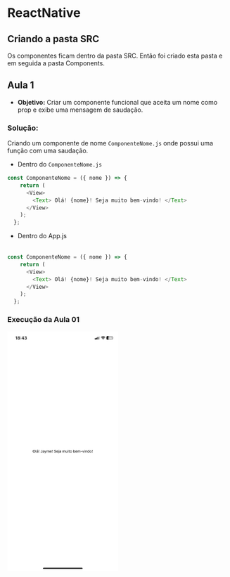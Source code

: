 #  ReactNative 

## Criando a pasta SRC

Os componentes ficam dentro da pasta SRC. Então foi criado esta pasta e em seguida a pasta Components. 

## Aula 1 

- **Objetivo:** Criar um componente funcional que aceita um nome como prop e exibe uma mensagem de saudação.

### Solução: 

Criando um componente de nome `ComponenteNome.js` onde possui uma função com uma saudação.

- Dentro do `ComponenteNome.js`

~~~ javascript 
const ComponenteNome = ({ nome }) => {
    return (
      <View>
        <Text> Olá! {nome}! Seja muito bem-vindo! </Text>
      </View>
    );
  };
~~~

- Dentro do App.js

~~~ javascript 

const ComponenteNome = ({ nome }) => {
    return (
      <View>
        <Text> Olá! {nome}! Seja muito bem-vindo! </Text>
      </View>
    );
  };

~~~

### Execução da Aula 01 

<img src="/Prints/Aula%2001.jpg" alt="Aula 01" style="width: 50%;">


